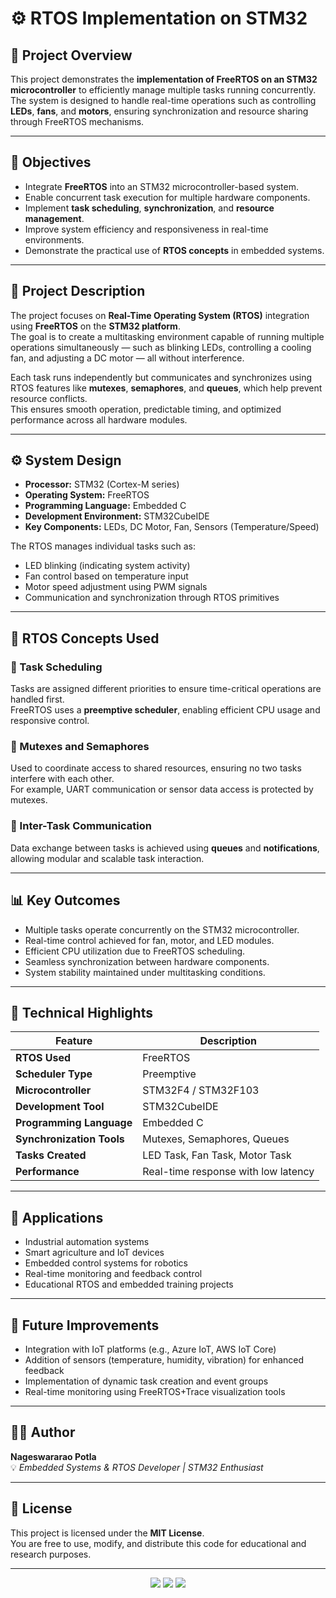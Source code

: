 # ⚙️ RTOS Implementation on STM32




## 🧠 Project Overview

This project demonstrates the **implementation of FreeRTOS on an STM32 microcontroller** to efficiently manage multiple tasks running concurrently.  
The system is designed to handle real-time operations such as controlling **LEDs**, **fans**, and **motors**, ensuring synchronization and resource sharing through FreeRTOS mechanisms.

---

## 🎯 Objectives

- Integrate **FreeRTOS** into an STM32 microcontroller-based system.  
- Enable concurrent task execution for multiple hardware components.  
- Implement **task scheduling**, **synchronization**, and **resource management**.  
- Improve system efficiency and responsiveness in real-time environments.  
- Demonstrate the practical use of **RTOS concepts** in embedded systems.

---

## 🧩 Project Description

The project focuses on **Real-Time Operating System (RTOS)** integration using **FreeRTOS** on the **STM32 platform**.  
The goal is to create a multitasking environment capable of running multiple operations simultaneously — such as blinking LEDs, controlling a cooling fan, and adjusting a DC motor — all without interference.

Each task runs independently but communicates and synchronizes using RTOS features like **mutexes**, **semaphores**, and **queues**, which help prevent resource conflicts.  
This ensures smooth operation, predictable timing, and optimized performance across all hardware modules.

---

## ⚙️ System Design

- **Processor:** STM32 (Cortex-M series)  
- **Operating System:** FreeRTOS  
- **Programming Language:** Embedded C  
- **Development Environment:** STM32CubeIDE  
- **Key Components:** LEDs, DC Motor, Fan, Sensors (Temperature/Speed)  

The RTOS manages individual tasks such as:
- LED blinking (indicating system activity)
- Fan control based on temperature input
- Motor speed adjustment using PWM signals
- Communication and synchronization through RTOS primitives

---

## 🧵 RTOS Concepts Used

### 🔸 Task Scheduling
Tasks are assigned different priorities to ensure time-critical operations are handled first.  
FreeRTOS uses a **preemptive scheduler**, enabling efficient CPU usage and responsive control.

### 🔸 Mutexes and Semaphores
Used to coordinate access to shared resources, ensuring no two tasks interfere with each other.  
For example, UART communication or sensor data access is protected by mutexes.

### 🔸 Inter-Task Communication
Data exchange between tasks is achieved using **queues** and **notifications**, allowing modular and scalable task interaction.

---

## 📊 Key Outcomes

- Multiple tasks operate concurrently on the STM32 microcontroller.  
- Real-time control achieved for fan, motor, and LED modules.  
- Efficient CPU utilization due to FreeRTOS scheduling.  
- Seamless synchronization between hardware components.  
- System stability maintained under multitasking conditions.

---

## 🔬 Technical Highlights

| Feature | Description |
|----------|-------------|
| **RTOS Used** | FreeRTOS |
| **Scheduler Type** | Preemptive |
| **Microcontroller** | STM32F4 / STM32F103 |
| **Development Tool** | STM32CubeIDE |
| **Programming Language** | Embedded C |
| **Synchronization Tools** | Mutexes, Semaphores, Queues |
| **Tasks Created** | LED Task, Fan Task, Motor Task |
| **Performance** | Real-time response with low latency |

---

## 🚀 Applications

- Industrial automation systems  
- Smart agriculture and IoT devices  
- Embedded control systems for robotics  
- Real-time monitoring and feedback control  
- Educational RTOS and embedded training projects  

---

## 🔮 Future Improvements

- Integration with IoT platforms (e.g., Azure IoT, AWS IoT Core)  
- Addition of sensors (temperature, humidity, vibration) for enhanced feedback  
- Implementation of dynamic task creation and event groups  
- Real-time monitoring using FreeRTOS+Trace visualization tools  

---

## 👨‍💻 Author

**Nageswararao Potla**  
💡 *Embedded Systems & RTOS Developer | STM32 Enthusiast*  


---

## 📜 License

This project is licensed under the **MIT License**.  
You are free to use, modify, and distribute this code for educational and research purposes.

---

<p align="center">
  <img src="https://img.shields.io/badge/FreeRTOS-Implemented-success?style=for-the-badge&logo=freertos&logoColor=white" />
  <img src="https://img.shields.io/badge/Platform-STM32-blue?style=for-the-badge&logo=stmicroelectronics&logoColor=white" />
  <img src="https://img.shields.io/badge/Language-Embedded%20C-orange?style=for-the-badge&logo=c&logoColor=white" />
</p>
